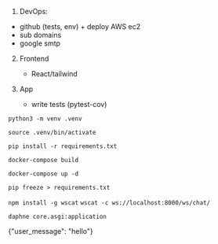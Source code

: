 
1. DevOps:
 - github (tests, env) + deploy AWS ec2
 - sub domains
 - google smtp

2. Frontend 
   - React/tailwind
 
3. App
   - write tests (pytest-cov)



```python3 -m venv .venv```

```source .venv/bin/activate```

```pip install -r requirements.txt```

```docker-compose build```

```docker-compose up -d```

```pip freeze > requirements.txt```

```npm install -g wscat```
```wscat -c ws://localhost:8000/ws/chat/```

```daphne core.asgi:application```

{"user_message": "hello"}



